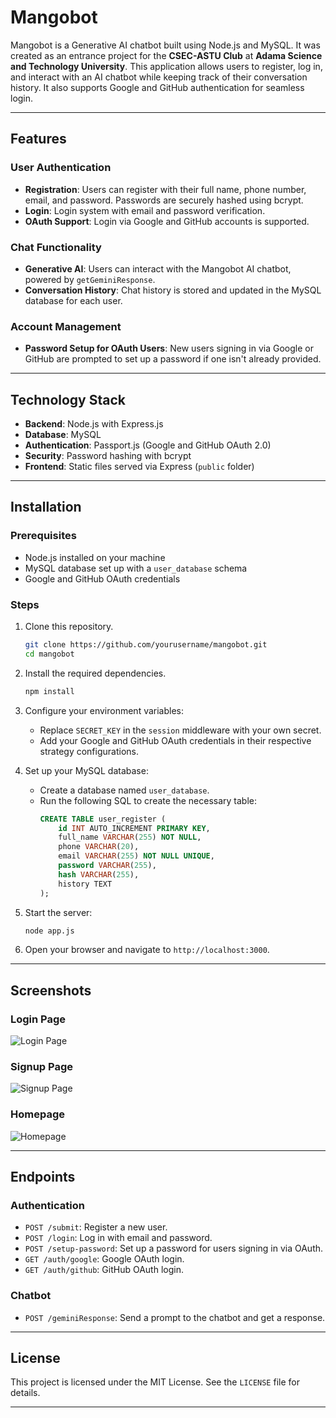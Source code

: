 # Mangobot

Mangobot is a Generative AI chatbot built using Node.js and MySQL. It was created as an entrance project for the **CSEC-ASTU Club** at **Adama Science and Technology University**. This application allows users to register, log in, and interact with an AI chatbot while keeping track of their conversation history. It also supports Google and GitHub authentication for seamless login.

---

## Features

### User Authentication
- **Registration**: Users can register with their full name, phone number, email, and password. Passwords are securely hashed using bcrypt.
- **Login**: Login system with email and password verification.
- **OAuth Support**: Login via Google and GitHub accounts is supported.

### Chat Functionality
- **Generative AI**: Users can interact with the Mangobot AI chatbot, powered by `getGeminiResponse`.
- **Conversation History**: Chat history is stored and updated in the MySQL database for each user.

### Account Management
- **Password Setup for OAuth Users**: New users signing in via Google or GitHub are prompted to set up a password if one isn't already provided.

---

## Technology Stack

- **Backend**: Node.js with Express.js
- **Database**: MySQL
- **Authentication**: Passport.js (Google and GitHub OAuth 2.0)
- **Security**: Password hashing with bcrypt
- **Frontend**: Static files served via Express (`public` folder)

---

## Installation

### Prerequisites
- Node.js installed on your machine
- MySQL database set up with a `user_database` schema
- Google and GitHub OAuth credentials

### Steps
1. Clone this repository.
   ```bash
   git clone https://github.com/yourusername/mangobot.git
   cd mangobot
   ```

2. Install the required dependencies.
   ```bash
   npm install
   ```

3. Configure your environment variables:
   - Replace `SECRET_KEY` in the `session` middleware with your own secret.
   - Add your Google and GitHub OAuth credentials in their respective strategy configurations.

4. Set up your MySQL database:
   - Create a database named `user_database`.
   - Run the following SQL to create the necessary table:
     ```sql
     CREATE TABLE user_register (
         id INT AUTO_INCREMENT PRIMARY KEY,
         full_name VARCHAR(255) NOT NULL,
         phone VARCHAR(20),
         email VARCHAR(255) NOT NULL UNIQUE,
         password VARCHAR(255),
         hash VARCHAR(255),
         history TEXT
     );
     ```

5. Start the server:
   ```bash
   node app.js
   ```

6. Open your browser and navigate to `http://localhost:3000`.

---

## Screenshots

### Login Page
![Login Page](./screenshots/login-page.png)

### Signup Page
![Signup Page](./screenshots/signup-page.png)

### Homepage
![Homepage](./screenshots/homepage.png)

---

## Endpoints

### Authentication
- `POST /submit`: Register a new user.
- `POST /login`: Log in with email and password.
- `POST /setup-password`: Set up a password for users signing in via OAuth.
- `GET /auth/google`: Google OAuth login.
- `GET /auth/github`: GitHub OAuth login.

### Chatbot
- `POST /geminiResponse`: Send a prompt to the chatbot and get a response.

---

## License
This project is licensed under the MIT License. See the `LICENSE` file for details.

---